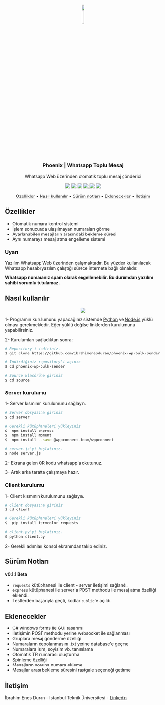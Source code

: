 
<p align="center"><img width=12.5% src="https://github.com/ibrahimenesduran/phoenix-wp-bulk-sender/blob/main/images/logo.png"></p>
<h3 align="center">Phoenix | Whatsapp Toplu Mesaj</h3>

<p align="center">Whatsapp Web üzerinden otomatik toplu mesaj gönderici</p>

<p align="center">
  <a>
    <img src="https://img.shields.io/badge/python-v3.6+-blue.svg">
  </a>  
  <a>
    <img src="https://img.shields.io/badge/node-v16.0+-yellow.svg">
  </a>
  <a>
    <img src="https://img.shields.io/badge/dependencies-up%20to%20date-brightgreen.svg">
  </a>
  <a href="https://github.com/ibrahimenesduran/phoenix-wp-bulk-sender/issues">
    <img src="https://img.shields.io/github/issues/ibrahimenesduran/phoenix-wp-bulk-sender.svg">
  </a>
  <a>
    <img src="https://img.shields.io/badge/contributions-welcome-orange.svg">
  </a>
  <a href="https://opensource.org/licenses/MIT">
    <img src="https://img.shields.io/badge/license-MIT-blue.svg">
  </a>
</p>


<p align="center">
  <a href="#özellikler">Özellikler</a> •
  <a href="#nasıl-kullanılır">Nasıl kullanılır</a> •
  <a href="#sürüm-notları">Sürüm notları</a> •
  <a href="#eklenecekler">Eklenecekler</a> •
  <a href="#iletişim">İletişim</a>
</p>

## Özellikler

* Otomatik numara kontrol sistemi
* İşlem sonucunda ulaşılmayan numaraları görme
* Ayarlanabilen mesajların arasındaki bekleme süresi
* Aynı numaraya mesaj atma engelleme sistemi

### Uyarı

Yazılım Whatsapp Web üzerinden çalışmaktadır. Bu yüzden kullanılacak Whatsapp hesabı yazılım çalıştığı sürece internete bağlı olmalıdır.

**Whatsapp numaranız spam olarak engellenebilir. Bu durumdan yazılım sahibi sorumlu tutulamaz.**

## Nasıl kullanılır

<p align="center"><img heigth=500px src="https://github.com/ibrahimenesduran/phoenix-wp-bulk-sender/blob/main/images/setup.gif"></p>


1- Programın kurulumunu yapacağınız sistemde [Python](https://www.python.org/downloads/) ve [Node.js](https://nodejs.org/en/download/) yüklü olması gerekmektedir. Eğer yüklü değilse linklerden kurulumunu yapabilirsiniz.

2- Kurulumları sağladıktan sonra: 

```bash
# Repository'i indiriniz.
$ git clone https://github.com/ibrahimenesduran/phoenix-wp-bulk-sender.git

# İndirdiğiniz repository'i açınız
$ cd phoenix-wp-bulk-sender

# Source klasörüne giriniz
$ cd source

```
### Server kurulumu

1- Server kısmının kurulumunu sağlayın.

```bash
# Server dosyasına giriniz
$ cd server

# Gerekli kütüphaneleri yükleyiniz
$  npm install express
$  npm install moment
$  npm install --save @wppconnect-team/wppconnect

# server.js'yi başlatınız.
$ node server.js
```

2- Ekrana gelen QR kodu whatsapp'a okutunuz.

3- Artık arka tarafta çalışmaya hazır.

### Client kurulumu

1- Client kısmının kurulumunu sağlayın.

```bash
# Client dosyasına giriniz
$ cd client

# Gerekli kütüphaneleri yükleyiniz
$  pip install termcolor requests

# client.py'yi başlatınız.
$ python client.py
```

2- Gerekli adımları konsol ekranından takip ediniz.

## Sürüm Notları

#### v0.1.1 Beta 
- `requests` kütüphanesi ile client - server iletişimi sağlandı.
- `express` kütüphanesi ile server'a POST methodu ile mesaj atma özelliği eklendi.
- Testlerden başarıyla geçti, kodlar `public`'e açıldı.

## Eklenecekler

- C# windows forms ile GUI tasarımı
- İletişimin POST methodu yerine websocket ile sağlanması
- Gruplara mesaj gönderme özelliği
- Numaraların depolanmasını .txt yerine database'e geçme
- Numaralara isim, soyisim vb. tanımlama
- Otomatik TR numarası oluşturma
- Spinleme özelliği
- Mesajların sonuna numara ekleme
- Mesajlar arası bekleme süresini rastgale seçeneği getirme

## İletişim

İbrahim Enes Duran - Istanbul Teknik Üniversitesi - [LinkedIn](https://linkedin.com/in/ibrahimenesduran)


